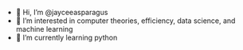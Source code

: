 - 👋 Hi, I’m @jayceeasparagus
- 👀 I’m interested in computer theories, efficiency, data science, and machine learning
- 🌱 I’m currently learning python
